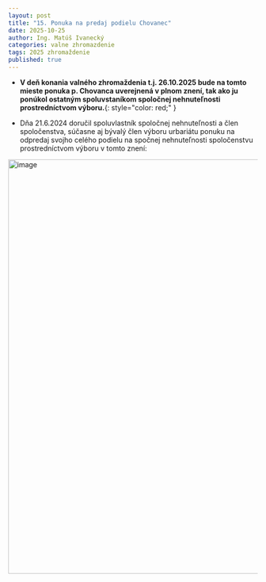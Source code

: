 ```yaml
---
layout: post
title: "15. Ponuka na predaj podielu Chovanec"
date: 2025-10-25
author: Ing. Matúš Ivanecký
categories: valne zhromazdenie
tags: 2025 zhromaždenie
published: true
---
```

- **V deň konania valného zhromaždenia t.j. 26.10.2025 bude na tomto mieste ponuka p. Chovanca uverejnená v plnom znení, tak ako ju ponúkol ostatným spoluvstaníkom spoločnej nehnuteľnosti prostredníctvom výboru.**{: style="color: red;" }

- Dňa 21.6.2024 doručil spoluvlastník spoločnej nehnuteľnosti a člen spoločenstva, súčasne aj bývalý člen výboru urbariátu ponuku na odpredaj svojho celého podielu na spočnej nehnuteľnosti spoločenstvu prostredníctvom výboru v tomto znení:

<img width="747" height="836" alt="image" src="https://github.com/user-attachments/assets/5f9e5ede-b2e3-4b13-9092-bd3a2d1a6456" />






